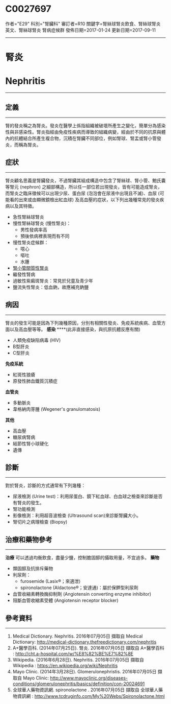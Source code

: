# C0027697
作者="E29"
科別="腎臟科"
審訂者=R10
關鍵字=腎絲球腎炎飲食、腎絲球腎炎 英文、腎絲球腎炎 腎病症候群
發佈日期=2017-01-24
更新日期=2017-09-11

----------
# 腎炎
# Nephritis
----------
## 定義
----------

腎的發炎稱之為腎炎。發炎在醫學上係指組織被破壞所產生之變化，簡單分為感染性與非感染性。腎炎指經由免疫性疾病而導致的組織病變，經由於不同的抗原與體內的抗體結合所產生複合物，沉積在腎臟不同部位，例如腎球、腎盂或腎小管發炎，而稱為腎炎。

## 症狀
----------

腎炎顧名思義是腎臟發炎，不過腎臟其組成構造中包含了腎絲球、腎小管、鮑氏囊等腎元 (nephron) 之細部構造，所以任一部位若出現發炎，皆有可能造成腎炎，而腎炎之臨床徵候可以出現少尿、蛋白尿 (泡泡會在尿液中出現且不滅)、血尿 (可能看的出來或由顯微鏡檢出紅血球) 及高血壓的症狀，以下列出幾種常見的發炎疾病以及其特徵。

- 急性腎絲球腎炎
- 慢性腎絲球腎炎 (慢性腎炎)：
  - 男性發病率高
  - 預後依病裡表現而有不同
- 慢性腎炎症候群：
  - 噁心
  - 嘔吐
  - 水腫
- [腎小管間質性腎炎](分為[急性]與[慢性])
- 繼發性腎病
- 過敏性紫癜斑腎炎：常見於兒童及青少年
- 鹽流失性腎炎：低血鈉，故應補充鈉鹽
## 病因
----------

腎炎的發生可能是因為下列幾種原因，分別有相關性發炎、免疫系統疾病、血管方面以及高血壓等等。
**感染** ****(此非直接感染，與抗原抗體反應有關)

- 人類免疫缺陷病毒 (HIV)
- B型肝炎
- C型肝炎

**免疫系統**

- 紅斑性狼瘡
- 原發性肺血鐵質沉積症

**血管炎**

- 多動脈炎
- 韋格納肉芽腫 (Wegener's granulomatosis)

**其他**

- 高血壓
- 糖尿病腎病
- 結節性腎小球硬化
- 遺傳
## 診斷
----------

對於腎炎，診斷的方式通常有下列幾種：

- 尿液檢測 (Urine test)：利用尿蛋白、鏡下紅血球、白血球之檢查來診斷是否有腎炎的發生。
- 腎功能檢測
- 影像檢測：利用超音波檢查 (Ultrasound scan)來診斷腎臟大小。
- 腎切片之病理檢查 (Biopsy)
## 治療和藥物參考
----------

**治療**
可以透過均衡飲食，盡量少鹽，控制膽固醇的攝取用量，不宜過多。
**藥物**

- 類固醇及抗排斥藥物
- 利尿劑：
  - furosemide (Lasix®；來適泄)
  - spironolactone (Aldactone®；安達通)：屬於保鉀型利尿劑
- 血管收縮素轉換酶抑制劑 (Angiotensin converting enzyme inhibitor)
- 阻斷血管收縮素受體 (Angiotensin receptor blocker)
## 參考資料
----------
1. Medical Dictionary. Nephritis. 2016年07月05日 擷取自 Medical Dictionary: http://medical-dictionary.thefreedictionary.com/nephritis
2. A+醫學百科. (2014年07月25日). 腎炎. 2016年07月05日 擷取自 A+醫學百科 : http://cht.a-hospital.com/w/%E8%82%BE%E7%82%8E
3. Wikipedia. (2016年6月28日). Nephritis. 2016年07月05日 擷取自 Wikipedia : https://en.wikipedia.org/wiki/Nephritis
4. Mayo Clinic. (2014年3月28日). Glomerulonephristis. 2016年07月05日 擷取自 Mayo Clinic: http://www.mayoclinic.org/diseases-conditions/glomerulonephritis/basics/definition/con-20024691
5. 全球華人藥物資訊網. spironolactone . 2016年07月05日 擷取自 全球華人藥物資訊網 : http://www.tcdruginfo.com/My%20Webs/Spironolactone.html



